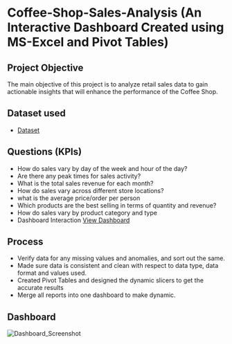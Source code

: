# Coffee-Shop-Sales-Analysis (An Interactive Dashboard Created using MS-Excel and Pivot Tables)
## Project Objective
The main objective of this project is to analyze retail sales data to gain actionable insights that will enhance the performance of the Coffee Shop.
## Dataset used
- <a href="https://github.com/Balakrishna-Jurollu/Coffee-Shop-Sales/blob/main/Coffee%20Shop%20Sales%20Data%20Set.xlsx">Dataset</a>
## Questions (KPIs)
- How do sales vary by day of the week and hour of the day?
- Are there any peak times for sales activity?
- What is the total sales revenue for each month?
- How do sales vary across different store locations?
- what is the average price/order per person
- Which products are the best selling in terms of quantity and revenue?
- How do sales vary by product category and type
- Dashboard Interaction <a href="https://github.com/Balakrishna-Jurollu/Coffee-Shop-Sales/blob/main/Dashboard_Screenshot.png">View Dashboard</a>
## Process
- Verify data for any missing values and anomalies, and sort out the same.
- Made sure data is consistent and clean with respect to data type, data format and values used.
- Created Pivot Tables and designed the dynamic slicers to get the accurate results
- Merge all reports into one dashboard to make dynamic.
## Dashboard

![Dashboard_Screenshot](https://github.com/user-attachments/assets/0001bf96-a671-4176-a403-6ffa32ef04a8)
